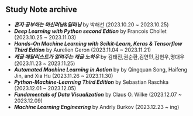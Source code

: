 ## **Study Note archive**

* ***혼자 공부하는 머신러닝&딥러닝*** by 박해선 (2023.10.20 ~ 2023.10.25)
* ***Deep Learning with Python second Edtion*** by Francois Chollet (2023.10.25 ~ 2023.11.03)
* ***Hands-On Machine Learning with Scikit-Learn, Keras & Tensorflow Third Edtion*** by Aurelien Geron (2023.11.04 ~ 2023.11.21)
* ***캐글 메달리스트가 알려주는 캐글 노하우*** by 김태진,권순환,김연민,김현우,명대우 (2023.11.23 ~ 2023.11.25)
* ***Automated Machine Learning in Action*** by by Qingquan Song, Haifeng Jin, and Xia Hu (2023.11.26 ~ 2023.11.30)
* ***Python-Machine-Learning Third Edition*** by Sebastian Raschka (2023.12.01 ~ 2023.12.05)
* ***Fundamentals of Data Visualization*** by Claus O. Wilke (2023.12.07 ~ 2023.12.09)
* ***Machine Learning Engineering*** by Andrly Burkov (2023.12.23 ~ ing)

